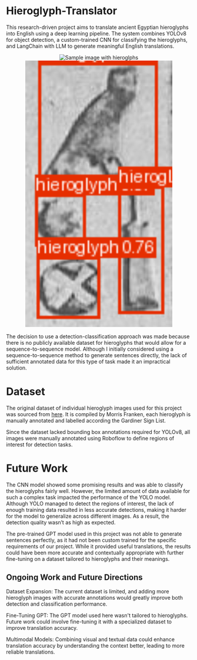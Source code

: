 # Hieroglyph-Translator
This research-driven project aims to translate ancient Egyptian hieroglyphs into English using a deep learning pipeline. The system combines YOLOv8 for object detection, a custom-trained CNN for classifying the hieroglyphs, and LangChain with LLM to generate meaningful English translations.

<p align="center">
  <img src="Images/img.png" alt="Sample image with hieroglphs" width="400"/>
  <img src="Images/detected.png" alt="YOLO detection" width="400"/>
</p>


The decision to use a detection-classification approach was made because there is no publicly available dataset for hieroglyphs that would allow for a sequence-to-sequence model. Although I initially considered using a sequence-to-sequence method to generate sentences directly, the lack of sufficient annotated data for this type of task made it an impractical solution.

# Dataset
The original dataset of individual hieroglyph images used for this project was sourced from [here](https://github.com/morrisfranken/glyphreader). It is compiled by Morris Franken, each hieroglyph is manually annotated and labelled according the Gardiner Sign List.

Since the dataset lacked bounding box annotations required for YOLOv8, all images were manually annotated using Roboflow to define regions of interest for detection tasks.

# Future Work

The CNN model showed some promising results and was able to classify the hieroglyphs fairly well. However, the limited amount of data available for such a complex task impacted the performance of the YOLO model. Although YOLO managed to detect the regions of interest, the lack of enough training data resulted in less accurate detections, making it harder for the model to generalize across different images. As a result, the detection quality wasn’t as high as expected.

The pre-trained GPT model used in this project was not able to generate sentences perfectly, as it had not been custom trained for the specific requirements of our project. While it provided useful translations, the results could have been more accurate and contextually appropriate with further fine-tuning on a dataset tailored to hieroglyphs and their meanings.

## Ongoing Work and Future Directions
Dataset Expansion: The current dataset is limited, and adding more hieroglyph images with accurate annotations would greatly improve both detection and classification performance.

Fine-Tuning GPT: The GPT model used here wasn't tailored to hieroglyphs. Future work could involve fine-tuning it with a specialized dataset to improve translation accuracy.

Multimodal Models: Combining visual and textual data could enhance translation accuracy by understanding the context better, leading to more reliable translations.
